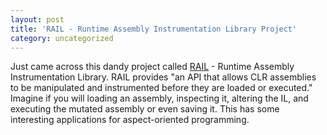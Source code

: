 ```yaml
---
layout: post
title: 'RAIL - Runtime Assembly Instrumentation Library Project'
category: uncategorized
---
```


Just came across this dandy project called <a href="http://rail.dei.uc.pt/">RAIL</a> - Runtime Assembly Instrumentation Library.  RAIL provides "an API that allows CLR assemblies to be manipulated and instrumented before they are loaded or executed."  Imagine if you will loading an assembly, inspecting it, altering the IL, and executing the mutated assembly or even saving it.  This has some interesting applications for aspect-oriented programming.
